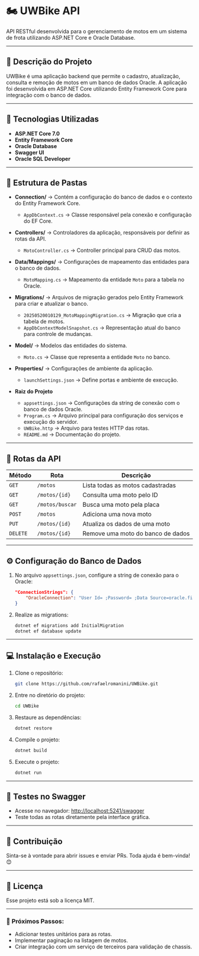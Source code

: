 # 🏍️ UWBike API  

API RESTful desenvolvida para o gerenciamento de motos em um sistema de frota utilizando ASP.NET Core e Oracle Database.  

---

## 📌 **Descrição do Projeto**
UWBike é uma aplicação backend que permite o cadastro, atualização, consulta e remoção de motos em um banco de dados Oracle. A aplicação foi desenvolvida em ASP.NET Core utilizando Entity Framework Core para integração com o banco de dados.

---

## 🚀 **Tecnologias Utilizadas**
- **ASP.NET Core 7.0**
- **Entity Framework Core**
- **Oracle Database**
- **Swagger UI**
- **Oracle SQL Developer**

---
## 📂 **Estrutura de Pastas**
- **Connection/** → Contém a configuração do banco de dados e o contexto do Entity Framework Core.
  - `AppDbContext.cs` → Classe responsável pela conexão e configuração do EF Core.

- **Controllers/** → Controladores da aplicação, responsáveis por definir as rotas da API.
  - `MotoController.cs` → Controller principal para CRUD das motos.

- **Data/Mappings/** → Configurações de mapeamento das entidades para o banco de dados.
  - `MotoMapping.cs` → Mapeamento da entidade `Moto` para a tabela no Oracle.

- **Migrations/** → Arquivos de migração gerados pelo Entity Framework para criar e atualizar o banco.
  - `20250520010129_MotoMappingMigration.cs` → Migração que cria a tabela de motos.
  - `AppDbContextModelSnapshot.cs` → Representação atual do banco para controle de mudanças.

- **Model/** → Modelos das entidades do sistema.
  - `Moto.cs` → Classe que representa a entidade `Moto` no banco.

- **Properties/** → Configurações de ambiente da aplicação.
  - `launchSettings.json` → Define portas e ambiente de execução.

- **Raiz do Projeto**
  - `appsettings.json` → Configurações da string de conexão com o banco de dados Oracle.
  - `Program.cs` → Arquivo principal para configuração dos serviços e execução do servidor.
  - `UWBike.http` → Arquivo para testes HTTP das rotas.
  - `README.md` → Documentação do projeto.


---

## 🔗 **Rotas da API**
| Método | Rota             | Descrição                             |
|---------|------------------|---------------------------------------|
| `GET`   | `/motos`        | Lista todas as motos cadastradas      |
| `GET`   | `/motos/{id}`   | Consulta uma moto pelo ID             |
| `GET`   | `/motos/buscar` | Busca uma moto pela placa             |
| `POST`  | `/motos`        | Adiciona uma nova moto                |
| `PUT`   | `/motos/{id}`   | Atualiza os dados de uma moto         |
| `DELETE`| `/motos/{id}`   | Remove uma moto do banco de dados     |

---

## ⚙️ **Configuração do Banco de Dados**
1. No arquivo `appsettings.json`, configure a string de conexão para o Oracle:
    ```json
    "ConnectionStrings": {
        "OracleConnection": "User Id= ;Password= ;Data Source=oracle.fiap.com.br:1521/ORCL;"
    }
    ```

2. Realize as migrations:
    ```bash
    dotnet ef migrations add InitialMigration
    dotnet ef database update
    ```

---

## 💻 **Instalação e Execução**
1. Clone o repositório:
    ```bash
    git clone https://github.com/rafaelromanini/UWBike.git
    ```

2. Entre no diretório do projeto:
    ```bash
    cd UWBike
    ```

3. Restaure as dependências:
    ```bash
    dotnet restore
    ```

4. Compile o projeto:
    ```bash
    dotnet build
    ```

5. Execute o projeto:
    ```bash
    dotnet run
    ```

---

## 🔎 **Testes no Swagger**
- Acesse no navegador: [http://localhost:5241/swagger](http://localhost:5241/swagger)  
- Teste todas as rotas diretamente pela interface gráfica.

---

## 🤝 **Contribuição**
Sinta-se à vontade para abrir issues e enviar PRs. Toda ajuda é bem-vinda! 😊

---

## 📜 **Licença**
Esse projeto está sob a licença MIT.

---

### 🚀 **Próximos Passos:**
- Adicionar testes unitários para as rotas.
- Implementar paginação na listagem de motos.
- Criar integração com um serviço de terceiros para validação de chassis.
